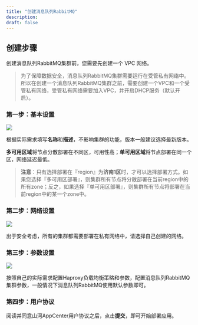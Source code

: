 ```yaml
---
title: "创建消息队列RabbitMQ"
description: 
draft: false
---
```


## 创建步骤

创建消息队列RabbitMQ集群前，您需要先创建一个 VPC 网络。

> 为了保障数据安全，消息队列RabbitMQ集群需要运行在受管私有网络中。所以在创建一个消息队列RabbitMQ集群之前，需要创建一个VPC和一个受管私有网络，受管私有网络需要加入VPC，并开启DHCP服务（默认开启）。

### 第一步：基本设置

![](../../_images/base_setup.png)

根据实际需求填写**名称**和**描述**，不影响集群的功能，版本一般建议选择最新版本。

**多可用区域**将节点分散部署在不同区，可用性高；**单可用区域**将节点部署在同一个区，网络延迟最低。

> **注意**：只有选择部署在『region』为**济南1区**时，才可以选择部署方式。如果您选择『多可用区部署』，则集群所有节点将分散部署在当前region中的所有zone；反之，如果选择『单可用区部署』，则集群所有节点将部署在当前region中的某一个zone中。


### 第二步：网络设置

![](../../_images/network_setup.png)

出于安全考虑，所有的集群都需要部署在私有网络中，请选择自己创建的网络。

### 第三步：参数设置

![](../../_images/sevice_parameter.png)

按照自己的实际需求配置Haproxy负载均衡策略和参数，配置消息队列RabbitMQ集群参数，一般情况下消息队列RabbitMQ使用默认参数即可。

### 第四步：用户协议

阅读并同意山河AppCenter用户协议之后，点击**提交**，即可开始部署应用。
